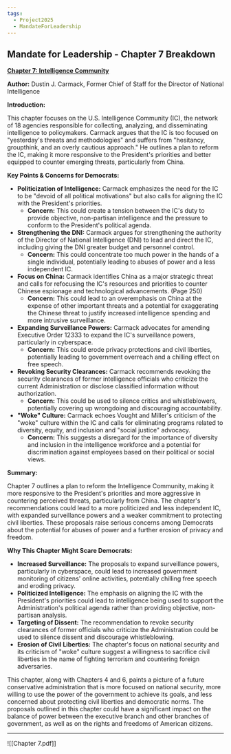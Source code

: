 ```yaml
---
tags:
  - Project2025
  - MandateForLeadership
---
```

## Mandate for Leadership - Chapter 7 Breakdown

**[Chapter 7: Intelligence Community](../../documents/project_2025_chapters/chapter_7.pdf)**

**Author:** Dustin J. Carmack, Former Chief of Staff for the Director of National Intelligence

**Introduction:**

This chapter focuses on the U.S. Intelligence Community (IC), the network of 18 agencies responsible for collecting, analyzing, and disseminating intelligence to policymakers. Carmack argues that the IC is too focused on "yesterday's threats and methodologies" and suffers from "hesitancy, groupthink, and an overly cautious approach." He outlines a plan to reform the IC, making it more responsive to the President's priorities and better equipped to counter emerging threats, particularly from China.

**Key Points & Concerns for Democrats:**

* **Politicization of Intelligence:** Carmack emphasizes the need for the IC to be "devoid of all political motivations" but also calls for aligning the IC with the President's priorities.
    * **Concern:** This could create a tension between the IC's duty to provide objective, non-partisan intelligence and the pressure to conform to the President's political agenda.
* **Strengthening the DNI:** Carmack argues for strengthening the authority of the Director of National Intelligence (DNI) to lead and direct the IC, including giving the DNI greater budget and personnel control.
    * **Concern:** This could concentrate too much power in the hands of a single individual, potentially leading to abuses of power and a less independent IC.
* **Focus on China:** Carmack identifies China as a major strategic threat and calls for refocusing the IC's resources and priorities to counter Chinese espionage and technological advancements. (Page 250)
    * **Concern:** This could lead to an overemphasis on China at the expense of other important threats and a potential for exaggerating the Chinese threat to justify increased intelligence spending and more intrusive surveillance.
* **Expanding Surveillance Powers:** Carmack advocates for amending Executive Order 12333 to expand the IC's surveillance powers, particularly in cyberspace.
    * **Concern:** This could erode privacy protections and civil liberties, potentially leading to government overreach and a chilling effect on free speech.
* **Revoking Security Clearances:** Carmack recommends revoking the security clearances of former intelligence officials who criticize the current Administration or disclose classified information without authorization.
    * **Concern:** This could be used to silence critics and whistleblowers, potentially covering up wrongdoing and discouraging accountability.
* **"Woke" Culture:** Carmack echoes Vought and Miller's criticism of the "woke" culture within the IC and calls for eliminating programs related to diversity, equity, and inclusion and "social justice" advocacy.
    * **Concern:** This suggests a disregard for the importance of diversity and inclusion in the intelligence workforce and a potential for discrimination against employees based on their political or social views.

**Summary:**

Chapter 7 outlines a plan to reform the Intelligence Community, making it more responsive to the President's priorities and more aggressive in countering perceived threats, particularly from China. The chapter's recommendations could lead to a more politicized and less independent IC, with expanded surveillance powers and a weaker commitment to protecting civil liberties. These proposals raise serious concerns among Democrats about the potential for abuses of power and a further erosion of privacy and freedom.

**Why This Chapter Might Scare Democrats:**

* **Increased Surveillance:** The proposals to expand surveillance powers, particularly in cyberspace, could lead to increased government monitoring of citizens' online activities, potentially chilling free speech and eroding privacy.
* **Politicized Intelligence:** The emphasis on aligning the IC with the President's priorities could lead to intelligence being used to support the Administration's political agenda rather than providing objective, non-partisan analysis.
* **Targeting of Dissent:** The recommendation to revoke security clearances of former officials who criticize the Administration could be used to silence dissent and discourage whistleblowing.
* **Erosion of Civil Liberties:** The chapter's focus on national security and its criticism of "woke" culture suggest a willingness to sacrifice civil liberties in the name of fighting terrorism and countering foreign adversaries.

This chapter, along with Chapters 4 and 6, paints a picture of a future conservative administration that is more focused on national security, more willing to use the power of the government to achieve its goals, and less concerned about protecting civil liberties and democratic norms. The proposals outlined in this chapter could have a significant impact on the balance of power between the executive branch and other branches of government, as well as on the rights and freedoms of American citizens. 

---

![[Chapter 7.pdf]]
